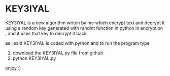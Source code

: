 # KEY3IYAL
KEY3IYAL is a new algorithm writen by me which encrypt text and decrypt it using a random key generated  with randint function in python in encryption , and it uses that key to decrypt it back 


as i said KEY3IYAL is coded with python and to run the program type
1) download the KEY3IYAL.py file from github
2) python KEY3IYAL.py

enjoy :)
